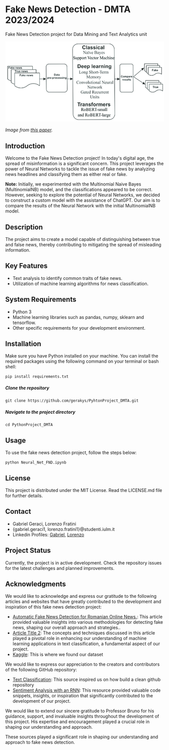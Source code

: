 # Fake News Detection - DMTA 2023/2024

Fake News Detection project for Data Mining and Text Analytics unit





![Project Image](notebook_ims/Architecture-of-the-proposed-fake-news-detection-system.png)

*Image from [this paper](https://arxiv.org/abs/1408.5882).*


## Introduction
Welcome to the Fake News Detection project! In today's digital age, the spread of misinformation is a significant concern. This project leverages the power of Neural Networks to tackle the issue of fake news by analyzing news headlines and classifying them as either real or fake.

**Note:** Initially, we experimented with the Multinomial Naive Bayes (MultinomialNB) model, and the classifications appeared to be correct. However, seeking to explore the potential of Neural Networks, we decided to construct a custom model with the assistance of ChatGPT. Our aim is to compare the results of the Neural Network with the initial MultinomialNB model.

## Description

The project aims to create a model capable of distinguishing between true and false news, thereby contributing to mitigating the spread of misleading information.

## Key Features

- Text analysis to identify common traits of fake news.
- Utilization of machine learning algorithms for news classification.

## System Requirements

- Python 3
- Machine learning libraries such as pandas, numpy, sklearn and tensorflow.
- Other specific requirements for your development environment.

## Installation

Make sure you have Python installed on your machine. 
You can install the required packages using the following command on your terminal or bash shell:
```
pip install requirements.txt
```

##### Clone the repository
```
git clone https://github.com/gerakys/PyhtonProject_DMTA.git
```

##### Navigate to the project directory 
```
cd PythonProject_DMTA
```


## Usage

To use the fake news detection project, follow the steps below:
```
python Neural_Net_FND.ipynb
```


## License

This project is distributed under the MIT License. Read the LICENSE.md file for further details.

## Contact

- Gabriel Geraci, Lorenzo Fratini
- {gabriel.geraci1, lorenzo.fratini1}@studenti.iulm.it
- Linkedin Profiles: [Gabriel](https://www.linkedin.com/in/gabrielgeraci/), [Lorenzo](https://www.linkedin.com/in/lorenzo-fratini-0838a5265/)

## Project Status

Currently, the project is in active development. Check the repository issues for the latest challenges and planned improvements.

## Acknowledgments

We would like to acknowledge and express our gratitude to the following articles and websites that have greatly contributed to the development and inspiration of this fake news detection project:

- [Automatic Fake News Detection for Romanian Online News.](https://www.researchgate.net/publication/359252597_Automatic_Fake_News_Detection_for_Romanian_Online_News): This article provided valuable insights into various methodologies for detecting fake news, shaping our overall approach and strategies..
- [Article Title 2](https://arxiv.org/ftp/arxiv/papers/2201/2201.07489.pdf): The concepts and techniques discussed in this article played a pivotal role in enhancing our understanding of machine learning applications in text classification, a fundamental aspect of our project.
- [Kaggle](kaggle.com): This is where we found our dataset

We would like to express our appreciation to the creators and contributors of the following GitHub repository:

- [Text Classification](https://github.com/cezannec/CNN_Text_Classification): This source inspired us on how build a clean github repository
- [Sentiment Analysis with an RNN](https://github.com/udacity/deep-learning-v2-pytorch/blob/master/sentiment-rnn/Sentiment_RNN_Solution.ipynb): This resource provided valuable code snippets, insights, or inspiration that significantly contributed to the development of our project.

We would like to extend our sincere gratitude to Professor Bruno for his guidance, support, and invaluable insights throughout the development of this project. His expertise and encouragement played a crucial role in shaping our understanding and approach.

These sources played a significant role in shaping our understanding and approach to fake news detection.



